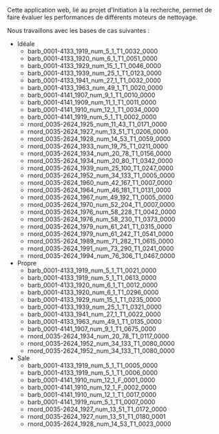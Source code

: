 Cette application web, lié au projet d'Initiation à la recherche, permet de faire évaluer les performances de différents
moteurs de nettoyage.

Nous travaillons avec les bases de cas suivantes :

- Idéale
    - barb_0001-4133_1919_num_5_1_T1_0032_0000
    - barb_0001-4133_1920_num_6_1_T1_0051_0000
    - barb_0001-4133_1929_num_15_1_T1_0046_0000
    - barb_0001-4133_1939_num_25_1_T1_0123_0000
    - barb_0001-4133_1941_num_27_1_T1_0032_0000
    - barb_0001-4133_1963_num_49_1_T1_0020_0000
    - barb_0001-4141_1907_num_9_1_T1_0010_0000
    - barb_0001-4141_1909_num_11_1_T1_0011_0000
    - barb_0001-4141_1910_num_12_1_T1_0034_0000
    - barb_0001-4141_1919_num_5_1_T1_0002_0000
    - rnord_0035-2624_1925_num_11_43_T1_0171_0000
    - rnord_0035-2624_1927_num_13_51_T1_0206_0000
    - rnord_0035-2624_1928_num_14_53_T1_0059_0000
    - rnord_0035-2624_1933_num_19_75_T1_0211_0000
    - rnord_0035-2624_1934_num_20_78_T1_0156_0000
    - rnord_0035-2624_1934_num_20_80_T1_0342_0000
    - rnord_0035-2624_1939_num_25_100_T1_0247_0000
    - rnord_0035-2624_1952_num_34_133_T1_0005_0000
    - rnord_0035-2624_1960_num_42_167_T1_0007_0000
    - rnord_0035-2624_1964_num_46_181_T1_0131_0000
    - rnord_0035-2624_1967_num_49_192_T1_0005_0000
    - rnord_0035-2624_1970_num_52_204_T1_0007_0000
    - rnord_0035-2624_1976_num_58_228_T1_0042_0000
    - rnord_0035-2624_1976_num_58_230_T1_0373_0000
    - rnord_0035-2624_1979_num_61_241_T1_0315_0000
    - rnord_0035-2624_1979_num_61_242_T1_0541_0000
    - rnord_0035-2624_1989_num_71_282_T1_0615_0000
    - rnord_0035-2624_1991_num_73_290_T1_0241_0000
    - rnord_0035-2624_1994_num_76_306_T1_0467_0000
- Propre
    - barb_0001-4133_1919_num_5_1_T1_0021_0000
    - barb_0001-4133_1919_num_5_1_T1_0613_0000
    - barb_0001-4133_1920_num_6_1_T1_0012_0000
    - barb_0001-4133_1920_num_6_1_T1_0296_0000
    - barb_0001-4133_1929_num_15_1_T1_0235_0000
    - barb_0001-4133_1939_num_25_1_T1_0321_0000
    - barb_0001-4133_1941_num_27_1_T1_0022_0000
    - barb_0001-4133_1963_num_49_1_T1_0135_0000
    - barb_0001-4141_1907_num_9_1_T1_0675_0000
    - rnord_0035-2624_1934_num_20_78_T1_0117_0000
    - rnord_0035-2624_1952_num_34_133_T1_0080_0000
    - rnord_0035-2624_1952_num_34_133_T1_0080_0000
- Sale
    - barb_0001-4133_1919_num_5_1_T1_0005_0000
    - barb_0001-4133_1919_num_5_1_T1_0006_0000
    - barb_0001-4141_1910_num_12_1_F_0001_0000
    - barb_0001-4141_1910_num_12_1_F_0002_0000
    - barb_0001-4141_1910_num_12_1_T1_0017_0000
    - barb_0001-4141_1919_num_5_1_T1_0007_0000
    - rnord_0035-2624_1927_num_13_51_T1_0172_0000
    - rnord_0035-2624_1927_num_13_51_T1_0180_0001
    - rnord_0035-2624_1928_num_14_53_T1_0023_0000